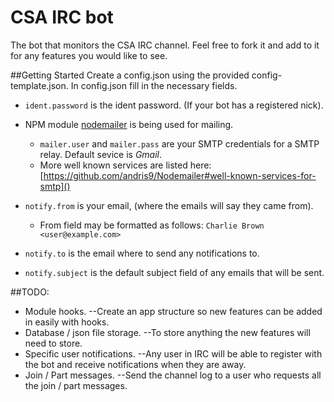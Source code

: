 CSA IRC bot
===========

The bot that monitors the CSA IRC channel. Feel free to fork it and add to it for any features you would like to see.

##Getting Started
Create a config.json using the provided config-template.json.
In config.json fill in the necessary fields.

  * `ident.password` is the ident password. (If your bot has a registered nick).

  * NPM module [nodemailer](https://github.com/andris9/Nodemailer) is being used for mailing. 
    * `mailer.user` and `mailer.pass` are your SMTP credentials for a SMTP relay. Default sevice is *Gmail*.    
    * More well known services are listed here: [https://github.com/andris9/Nodemailer#well-known-services-for-smtp]()

  * `notify.from` is your email, (where the emails will say they came from).
    * From field may be formatted as follows: `Charlie Brown <user@example.com>`
  * `notify.to` is the email where to send any notifications to.
  * `notify.subject` is the default subject field of any emails that will be sent.

##TODO:
  * Module hooks. --Create an app structure so new features can be added in easily with hooks.   
  * Database / json file storage. --To store anything the new features will need to store.   
  * Specific user notifications. --Any user in IRC will be able to register with the bot and receive notifications when they are away.    
  * Join / Part messages. --Send the channel log to a user who requests all the join / part messages.   

